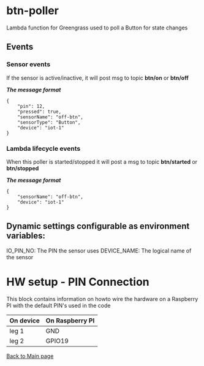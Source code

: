 # btn-poller
Lambda function for Greengrass used to poll a Button for state changes

## Events

### Sensor events
If the sensor is active/inactive, it will post msg to topic **btn/on** or **btn/off**

***The message format***
```
{
    "pin": 12,
    "pressed": true,
    "sensorName": "off-btn",
    "sensorType": "Button",
    "device": "iot-1"
}
```

### Lambda lifecycle events
When this poller is started/stopped it will post a msg to topic **btn/started** or **btn/stopped**

***The message format***
```
{
    "sensorName": "off-btn",
    "device": "iot-1"
}
```

## Dynamic settings configurable as environment variables:
IO_PIN_NO: The PIN the sensor uses
DEVICE_NAME: The logical name of the sensor

# HW setup - PIN Connection
This block contains information on howto wire the hardware on a Raspberry PI with the default PIN's used in the code

| On device  | On Raspberry PI  |
|---|---|
| leg 1  | GND  |
| leg 2  | GPIO19  |

[Back to Main page](../README.md)